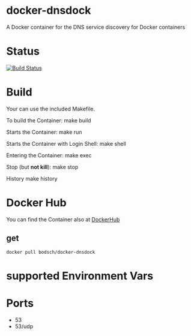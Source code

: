 # docker-dnsdock

A Docker container for the DNS service discovery for Docker containers


# Status

[![Build Status](https://travis-ci.org/bodsch/docker-dnsdock.svg?branch=master)](https://travis-ci.org/bodsch/docker-dnsdock)


# Build

Your can use the included Makefile.

To build the Container:
    make build

Starts the Container:
    make run

Starts the Container with Login Shell:
    make shell

Entering the Container:
    make exec

Stop (but **not kill**):
    make stop

History
    make history


# Docker Hub

You can find the Container also at  [DockerHub](https://hub.docker.com/r/bodsch/docker-dnsdock)

## get

    docker pull bodsch/docker-dnsdock


# supported Environment Vars

# Ports

 - 53
 - 53/udp


